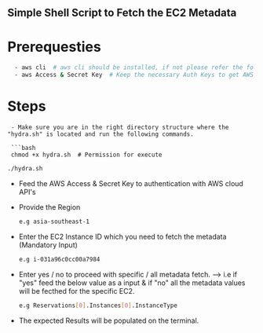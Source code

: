 ## Simple Shell Script to Fetch the EC2 Metadata

# Prerequesties

 ```bash
   - aws cli  # aws cli should be installed, if not please refer the following doc. https://aws.amazon.com/cli/
   - aws Access & Secret Key  # Keep the necessary Auth Keys to get AWS Programmatic Access. For further info refer the following doc. https://aws.amazon.com/premiumsupport/knowledge-center/create-access-key/
 ```


# Steps
```
 - Make sure you are in the right directory structure where the "hydra.sh" is located and run the following commands.
 
 ```bash
 chmod +x hydra.sh  # Permission for execute
 ```
 ```bash
 ./hydra.sh 
 ```
- Feed the AWS Access & Secret Key to authentication with AWS cloud API's

- Provide the Region
  ```bash
  e.g asia-southeast-1
  ```
- Enter the EC2 Instance ID which you need to fetch the metadata (Mandatory Input)
  ```bash
  e.g i-031a96c0cc00a7984
  ```
- Enter yes / no to proceed with specific / all metadata fetch. --> i.e if "yes" feed the below value as a input & if "no" all the metadata values will be fecthed for the specific EC2.
  ```bash
  e.g Reservations[0].Instances[0].InstanceType
  ```
- The expected Results will be populated on the terminal.
```
